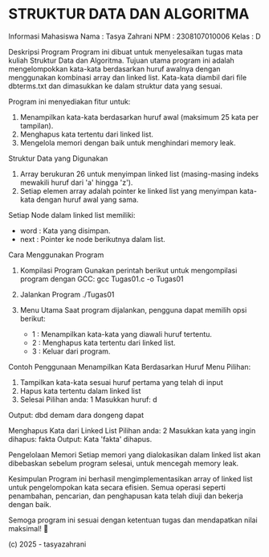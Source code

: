 ﻿# STRUKTUR DATA DAN ALGORITMA

Informasi Mahasiswa
Nama    : Tasya Zahrani
NPM     : 2308107010006
Kelas   : D

Deskripsi Program
Program ini dibuat untuk menyelesaikan tugas mata kuliah Struktur Data dan Algoritma. Tujuan utama program ini adalah mengelompokkan kata-kata berdasarkan huruf awalnya dengan menggunakan kombinasi array dan linked list. Kata-kata diambil dari file dbterms.txt dan dimasukkan ke dalam struktur data yang sesuai.

Program ini menyediakan fitur untuk:
1. Menampilkan kata-kata berdasarkan huruf awal (maksimum 25 kata per tampilan).
2. Menghapus kata tertentu dari linked list.
3. Mengelola memori dengan baik untuk menghindari memory leak.

Struktur Data yang Digunakan
1. Array berukuran 26 untuk menyimpan linked list (masing-masing indeks mewakili huruf dari 'a' hingga 'z').
2. Setiap elemen array adalah pointer ke linked list yang menyimpan kata-kata dengan huruf awal yang sama.

Setiap Node dalam linked list memiliki:
- word  : Kata yang disimpan.
- next  : Pointer ke node berikutnya dalam list.

Cara Menggunakan Program
1. Kompilasi Program
   Gunakan perintah berikut untuk mengompilasi program dengan GCC: gcc Tugas01.c -o Tugas01

2. Jalankan Program
   ./Tugas01

3. Menu Utama
   Saat program dijalankan, pengguna dapat memilih opsi berikut:
   - 1 : Menampilkan kata-kata yang diawali huruf tertentu.
   - 2 : Menghapus kata tertentu dari linked list.
   - 3 : Keluar dari program.

Contoh Penggunaan
Menampilkan Kata Berdasarkan Huruf
Menu Pilihan:
1) Tampilkan kata-kata sesuai huruf pertama yang telah di input
2) Hapus kata tertentu dalam linked list
3) Selesai
Pilihan anda: 1
Masukkan huruf: d

Output:
dbd
demam
dara
dongeng
dapat

Menghapus Kata dari Linked List
Pilihan anda: 2
Masukkan kata yang ingin dihapus: fakta
Output:
Kata 'fakta' dihapus.

Pengelolaan Memori
Setiap memori yang dialokasikan dalam linked list akan dibebaskan sebelum program selesai, untuk mencegah memory leak.

Kesimpulan
Program ini berhasil mengimplementasikan array of linked list untuk pengelompokan kata secara efisien. Semua operasi seperti penambahan, pencarian, dan penghapusan kata telah diuji dan bekerja dengan baik.

Semoga program ini sesuai dengan ketentuan tugas dan mendapatkan nilai maksimal! 🚀

(c) 2025 - tasyazahrani

